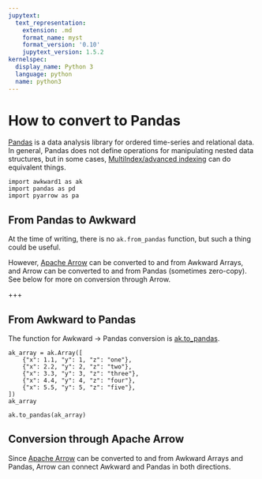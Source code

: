 ```yaml
---
jupytext:
  text_representation:
    extension: .md
    format_name: myst
    format_version: '0.10'
    jupytext_version: 1.5.2
kernelspec:
  display_name: Python 3
  language: python
  name: python3
---
```


How to convert to Pandas
========================

[Pandas](https://pandas.pydata.org/) is a data analysis library for ordered time-series and relational data. In general, Pandas does not define operations for manipulating nested data structures, but in some cases, [MultiIndex/advanced indexing](https://pandas.pydata.org/pandas-docs/stable/user_guide/advanced.html) can do equivalent things.

```{code-cell} ipython3
import awkward1 as ak
import pandas as pd
import pyarrow as pa
```

From Pandas to Awkward
----------------------

At the time of writing, there is no `ak.from_pandas` function, but such a thing could be useful.

However, [Apache Arrow](https://arrow.apache.org/) can be converted to and from Awkward Arrays, and Arrow can be converted to and from Pandas (sometimes zero-copy). See below for more on conversion through Arrow.

+++

From Awkward to Pandas
----------------------

The function for Awkward → Pandas conversion is [ak.to_pandas](https://awkward-array.readthedocs.io/en/latest/_auto/ak.to_pandas.html).

```{code-cell} ipython3
ak_array = ak.Array([
    {"x": 1.1, "y": 1, "z": "one"},
    {"x": 2.2, "y": 2, "z": "two"},
    {"x": 3.3, "y": 3, "z": "three"},
    {"x": 4.4, "y": 4, "z": "four"},
    {"x": 5.5, "y": 5, "z": "five"},
])
ak_array
```

```{code-cell} ipython3
ak.to_pandas(ak_array)
```

Conversion through Apache Arrow
-------------------------------

Since [Apache Arrow](https://arrow.apache.org/) can be converted to and from Awkward Arrays and Pandas, Arrow can connect Awkward and Pandas in both directions.

```{code-cell} ipython3

```
